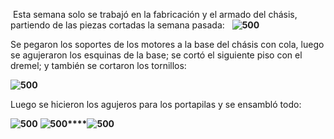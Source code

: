  Esta semana solo se trabajó en la fabricación y el armado del chásis, partiendo de las piezas cortadas la semana pasada:
 
**![500](https://lh6.googleusercontent.com/4xV1PFm6rKXEJ6khXKcWq88DV5xO-brgTLqIdO1gh2w-SWsXOLvQNMF-Vjwju7uMAkCtrpKHAozzfQn1haVbUa7eOCjXQ0o9QC6SNJVUuY_Qkh9Fc_cXugBieWV0Uuh91lhYWz_GSdycVuBuHrVnmA)**

Se pegaron los soportes de los motores a la base del chásis con cola, luego se agujeraron los esquinas de la base; se cortó el siguiente piso con el dremel; y también se cortaron los tornillos:

**![500](https://lh5.googleusercontent.com/u_59KBw3pCYSULNa1lclqr7ZhcYmrVRU40m_5VFswnu8q29cusJY8lKFGfni71aBnA0d3DAfKNVwxjs720WisfIyjWrbTAfYSfiQ70NkL9mgVvdoXKFkpDW-oymD1L_8ahJD3bTr0RbtaefBg8VLUQ)**

Luego se hicieron los agujeros para los portapilas y se ensambló todo:

**![500](https://lh3.googleusercontent.com/MvFVua2Z8-s2087-3IQEfuJT0iukyydPYMHLZOzRTnZvJb8wsBVCclX0rLmha-koAkVwACXCutUDbmS-DSTrIzBI_Olb9iyProy1CrP6DVX2ILPE8au76G2i_FqMGgcC-DflDhhPG877idZ5ODULQw)**
**![500](https://lh6.googleusercontent.com/RnXetTQEMZftEhnSOPf7Sa2D0v6FQ0QsCoyE1JKXlPP4rXz3sod5POZ7EFuOJiX3Kwq3j6TFmSzJxUk0DkwIJnCy0bTPCxKjUDfWEYx512m_Kv_XYX_9W96Ek0haDvcjd8mOVmxbhSZaCKQ_WBmA4w)****![500](https://lh4.googleusercontent.com/EJ23vPYS8oQNSuYlukhwEJPZzkE1vEYPuiSjJTPjznEQzAvw0JcaIjptDgoIQWCBzsMSbZSp1ztJS-jv9cEjsxZYq0YKT3_U2L42rxzM9FXvg8Il3T59KsL1TdgXaz44a2D0tBg4RzEhsBXl8Ld_KQ)**


#